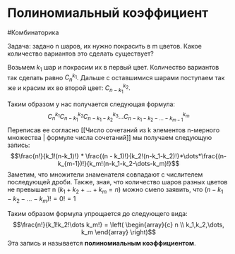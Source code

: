 # Полиномиальный коэффициент
#Комбинаторика 

Задача: задано n шаров, их нужно покрасить в m цветов. Какое количество вариантов это сделать существует?

Возьмем $k_1$ шар и покрасим их в первый цвет. Количество вариантов так сделать равно $C_n^{k_1}$. Дальше с оставшимися шарами поступаем так же и красим их во второй цвет: $C_{n - k_1}^{k_2}$.

Таким образом у нас получается следующая формула:
$$C_n^{k_1}C_{n-k_1}^{k_2}C_{n-k_1-k_2}^{k_3}\dots C_{n-k_1-k_2-\dots-k_{m-1}}^{k_m}$$
Переписав ее согласно [[Число сочетаний из k элементов n-мерного множества | формуле числа сочетаний]] мы получаем следующую запись:
$$\frac{n!}{k_1!(n-k_1)!} * \frac{(n - k_1)!}{k_2!(n-k_1-k_2)!}*\dots*\frac{(n-k_{m-1})!}{k_m!(n-k_1-k_2-\dots-k_m)!}$$
Заметим, что множители знаменателя совпадают с числителем последующей дроби. Также, зная, что количество шаров разных цветов не превышает n ($k_1 + k_2 + \dots + k_m = n$) можно смело заявить, что $(n-k_1-k_2-\dots-k_m)! = 0! = 1$

Таким образом формула упрощается до следующего вида:
$$\frac{n!}{k_1!k_2!\dots k_m!} = \left( \begin{array}{c} n \\ k_1,k_2,\dots, k_m \end{array} \right)$$
Эта запись и называется **полиномиальным коэффициентом**.